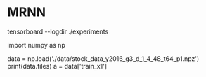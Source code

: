 # MRNN
tensorboard --logdir ./experiments

import numpy as np

data = np.load('./data/stock_data_y2016_g3_d_1_4_48_t64_p1.npz')
print(data.files)
a = data['train_x1']
